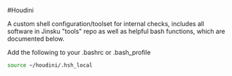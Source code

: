 #Houdini

A custom shell configuration/toolset for internal checks, includes all software in Jinsku "tools" repo as well as helpful bash functions, which are documented below.

Add the following to your .bashrc or .bash_profile

```bash
source ~/houdini/.hsh_local
```
